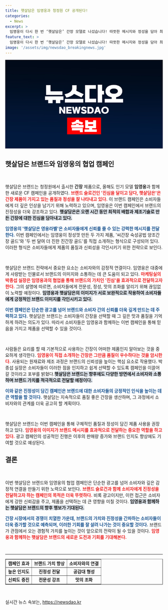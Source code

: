 ```yaml
---
title: 햇살담은 임영웅과 청정원 CF 공개된다!
categories:
  - News
excerpt: >
  임영웅이 다시 한 번 ‘햇살담은’ 간장 모델로 나섰습니다! 따뜻한 메시지와 정성을 담아 최상급 간장을 소개하는 그의 새로운 CF 캠페인, 놓치지 마세요!
feature_text: >
  임영웅이 다시 한 번 ‘햇살담은’ 간장 모델로 나섰습니다! 따뜻한 메시지와 정성을 담아 최상급 간장을 소개하는 그의 새로운 CF 캠페인, 놓치지 마세요!
image: '/assets/img/newsdao_breakingnews.jpg'
---
```


<p><img src="/assets/img/newsdao_breakingnews.jpg" alt="implanttips 속보" /></p>

<h2 data-ke-size="size26">햇살담은 브랜드와 임영웅의 협업 캠페인</h2>

<p data-ke-size="size16">&nbsp;</p>

<p>햇살담은 브랜드는 청정원에서 출시한 <b>간장</b> 제품으로, 올해도 인기 모델 <b>임영웅</b>과 함께한 새로운 CF 캠페인을 공개하였다. <b><span style="color: #ee2323;">브랜드 슬로건인 '진심을 달이고 담다, 햇살담은'은 간장 제품이 가지고 있는 품질과 정성을 잘 나타내고 있다.</span></b> 이 브랜드 캠페인은 소비자들에게 더 깊은 인상을 남기기 위해 노력하고 있으며, 임영웅은 이번 캠페인에서 브랜드의 진정성을 더욱 강조하고 있다. <b><span style="background-color: #21538527;">햇살담은은 오랜 시간 동안 최적의 배합과 제조기술로 만든 간장에 대한 진심을 담아내고 있다.</span></b></p>

<p><b><span style="color: #1a5490;">임영웅의 '햇살담은 영웅라벨'은 소비자들에게 신뢰를 줄 수 있는 강력한 메시지를 전달한다.</span></b> 이번 캠페인에서는 임영웅이 정성껏 만든 두 가지 제품, '씨간장 숙성공법 양조간장 골드'와 '두 번 달여 더 진한 진간장 골드'를 직접 소개하는 형식으로 구성되어 있다. 이러한 형식은 소비자들에게 제품의 품질과 신뢰성을 각인시키기 위한 전략으로 보인다. </p>

<p data-ke-size="size16">&nbsp;</p>

<p>햇살담은 브랜드 전략에서 중요한 요소는 소비자와의 감정적 연결이다. 임영웅은 대중에게 사랑받는 인물로서 브랜드의 이미지와 소통하는 데 큰 도움이 되고 있다. <b><span style="color: #ee2323;">마케팅실의 박종섭 실장은 임영웅과의 협업을 통해 브랜드의 가치인 '진심'을 효과적으로 전달하고자 한다.</span></b> 그의 설명에 따르면, 소비자들에게 전문성, 정성, 맛의 조화를 알리기 위해 끊임없이 노력할 예정이다. <b><span style="background-color: #21538527;">임영웅과 햇살담은의 이미지가 서로 보완적으로 작용하여 소비자들에게 긍정적인 브랜드 이미지를 각인시키고 있다.</span></b></p>

<p><b><span style="color: #1a5490;">이번 캠페인은 단순한 광고를 넘어 브랜드와 소비자 간의 신뢰를 더욱 깊게 만드는 데 주력하고 있다.</span></b> 햇살담은 브랜드는 소비자들이 간장을 선택할 때 그 깊은 맛과 품질을 기억하게 하려는 의도가 있다. 따라서 소비자들은 임영웅과 함께하는 이번 캠페인을 통해 믿음을 가지고 제품을 선택할 수 있을 것이다.</p>

<p data-ke-size="size16">&nbsp;</p>

<p>사람들은 요리를 할 때 기본적으로 사용하는 간장이 어떠한 제품인지 알아보는 것을 중요하게 생각한다. <b><span style="color: #ee2323;">임영웅이 직접 소개하는 간장은 그만큼 품질이 우수하다는 것을 암시한다.</span></b> 사용되는 원재료와 제조 과정은 브랜드의 신뢰성을 높이는 핵심 요소로 작용했다. 박종섭 실장은 소비자들이 이러한 점을 인지하고 쉽게 선택할 수 있도록 캠페인을 이끌어 갈 것이라고 포부를 밝혔다.<b><span style="background-color: #21538527;">햇살담은 브랜드는 향후에도 다양한 방면에서 소비자와 소통하며 브랜드 가치를 적극적으로 전달할 예정이다.</span></b></p>

<p><b><span style="color: #1a5490;">이와 같은 진정성이 담긴 캠페인은 브랜드에 대한 소비자들의 긍정적인 인식을 높이는 데 큰 역할을 할 것이다.</span></b> 햇살담는 지속적으로 품질 좋은 간장을 생산하며, 그 과정에서 소비자와의 관계를 더욱 공고히 할 계획이다. </p>

<p data-ke-size="size16">&nbsp;</p>

<p>햇살담은 브랜드는 이번 캠페인을 통해 구체적인 품질과 정성이 담긴 제품 사용을 권장하고 있다. <b><span style="color: #ee2323;">임영웅의 이미지가 브랜드 메시지를 효과적으로 전달하는 중요한 역할을 하고 있다.</span></b> 광고 캠페인의 성공적인 진행은 이후의 판매량 증가와 브랜드 인지도 향상에도 기여할 것으로 예상된다. </p>

<h2 data-ke-size="size26">결론</h2>

<p data-ke-size="size16">&nbsp;</p>

<p>이번 햇살담은 브랜드와 임영웅의 협업 캠페인은 단순한 광고를 넘어 소비자와 깊은 감정적 연결을 만들기 위한 노력으로 보인다. <b><span style="color: #ee2323;">브랜드 슬로건과 함께 소비자에게 진정성을 전달하고자 하는 캠페인의 목적은 더욱 뚜렷하다.</span></b> 비록 광고이지만, 이런 접근은 소비자에게 강한 신뢰감을 주고, 제품을 선택하는 데 큰 영향을 미칠 것이다. <b><span style="background-color: #21538527;">임영웅과 함께하는 햇살담은 브랜드의 향후 행보가 기대된다.</span></b></p>

<p><b><span style="color: #1a5490;">간장 시장에서의 경쟁이 치열한 가운데, 브랜드의 가치와 진정성을 간파하는 소비자들이 더욱 증가할 것으로 예측되며, 이러한 기회를 잘 살려 나가는 것이 중요할 것이다.</span></b> 브랜드가 관점에서 오는 경험적 가치를 높이는 것이 앞으로의 전략이 될 수 있을 것이다. <b><span style="color: #ee2323;">임영웅과 함께하는 햇살담은 브랜드의 새로운 도전과 기회를 기대해본다.</span></b></p>

<p data-ke-size="size16">&nbsp;</p>

<hr>

<table style="width: 100%; border-collapse: collapse;" border="1">
<tr>
<td style="text-align: center; height: 17px;"><b>캠페인 효과</b></td>
<td style="text-align: center; height: 17px;"><b>브랜드 가치 향상</b></td>
<td style="text-align: center; height: 17px;"><b>소비자와의 연결</b></td>
</tr>
<tr>
<td style="text-align: center; height: 17px;"><b>높은 인지도</b></td>
<td style="text-align: center; height: 17px;"><b>진정성 전달</b></td>
<td style="text-align: center; height: 17px;"><b>공감대 형성</b></td>
</tr>
<tr>
<td style="text-align: center; height: 17px;"><b>신뢰도 증진</b></td>
<td style="text-align: center; height: 17px;"><b>전문성 강조</b></td>
<td style="text-align: center; height: 17px;"><b>맛의 조화</b></td>
</tr>
</table>

<p data-ke-size="size16">&nbsp;</p>
실시간 뉴스 속보는, <a href="https://newsdao.kr" rel="dofollow">https://newsdao.kr</a>


